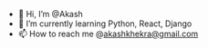 - 👋 Hi, I’m @Akash
- 🌱 I’m currently learning Python, React, Django
- 📫 How to reach me @akashkhekra@gmail.com

<!---
Akas1jhh/Akas1jhh is a ✨ special ✨ repository because its `README.md` (this file) appears on your GitHub profile.
You can click the Preview link to take a look at your changes.
--->
